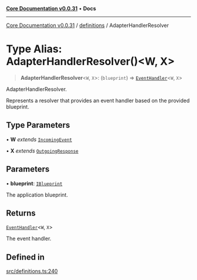 [**Core Documentation v0.0.31**](../../README.md) • **Docs**

***

[Core Documentation v0.0.31](../../modules.md) / [definitions](../README.md) / AdapterHandlerResolver

# Type Alias: AdapterHandlerResolver()\<W, X\>

> **AdapterHandlerResolver**\<`W`, `X`\>: (`blueprint`) => [`EventHandler`](EventHandler.md)\<`W`, `X`\>

AdapterHandlerResolver.

Represents a resolver that provides an event handler based on the provided blueprint.

## Type Parameters

• **W** *extends* [`IncomingEvent`](../../events/IncomingEvent/classes/IncomingEvent.md)

• **X** *extends* [`OutgoingResponse`](../../events/OutgoingResponse/classes/OutgoingResponse.md)

## Parameters

• **blueprint**: [`IBlueprint`](IBlueprint.md)

The application blueprint.

## Returns

[`EventHandler`](EventHandler.md)\<`W`, `X`\>

The event handler.

## Defined in

[src/definitions.ts:240](https://github.com/stonemjs/core/blob/40e6656006329b0d27f05f845f48db22a574f5ce/src/definitions.ts#L240)
